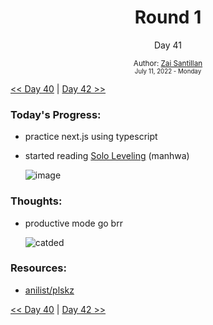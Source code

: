<div align="center">
  <h1>Round 1</h1>
  <p>Day 41</p>
  <sub>
    Author: <a href="https://github.com/plskz" target="_blank">Zai Santillan</a>
    <br>
    <small>July 11, 2022 - Monday</small>
  </sub>
</div>

[<< Day 40](day040.md) | [Day 42 >>](day042.md)

### Today's Progress:

- practice next.js using typescript
- started reading [Solo Leveling](https://anilist.co/activity/419978130) (manhwa)

  ![image](https://user-images.githubusercontent.com/57343545/178848211-0feaf57f-2c19-4ddb-896c-02bee0df1052.png)

### Thoughts:

- productive mode go brr

  ![catded](https://cdn.discordapp.com/emojis/971132372877721710.gif?size=64)

### Resources:

- [anilist/plskz](https://anilist.co/user/plskz/)

[<< Day 40](day040.md) | [Day 42 >>](day042.md)
